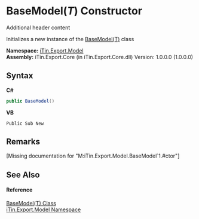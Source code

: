# BaseModel(*T*) Constructor 
Additional header content 

Initializes a new instance of the <a href="6632f561-4175-f1f2-939c-ac8b10159529">BaseModel(T)</a> class

**Namespace:**&nbsp;<a href="ef57ffcc-e95e-b212-5a46-9aa6f5a3511f">iTin.Export.Model</a><br />**Assembly:**&nbsp;iTin.Export.Core (in iTin.Export.Core.dll) Version: 1.0.0.0 (1.0.0.0)

## Syntax

**C#**<br />
``` C#
public BaseModel()
```

**VB**<br />
``` VB
Public Sub New
```


## Remarks
\[Missing <remarks> documentation for "M:iTin.Export.Model.BaseModel`1.#ctor"\]

## See Also


#### Reference
<a href="6632f561-4175-f1f2-939c-ac8b10159529">BaseModel(T) Class</a><br /><a href="ef57ffcc-e95e-b212-5a46-9aa6f5a3511f">iTin.Export.Model Namespace</a><br />